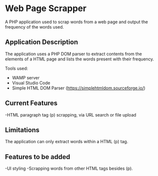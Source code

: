 
# Web Page Scrapper

A PHP application used to scrap words from a web page and output the frequency of the words used. 

## Application Description
The application uses a PHP DOM parser to extract contents from the elements of a HTML page and lists the words present with their frequency.


Tools used:
- WAMP server
- Visual Studio Code
- Simple HTML DOM Parser (https://simplehtmldom.sourceforge.io/)


## Current Features
-HTML paragraph tag (p) scrapping, via URL search or file upload

## Limitations
The application can only extract words within a HTML (p) tag.

## Features to be added
-UI styling
-Scrapping words from other HTML tags besides (p).